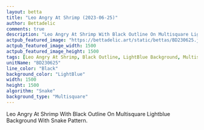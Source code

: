 ```yaml
---
layout: betta
title: "Leo Angry At Shrimp (2023-06-25)"
author: Bettadelic
comments: true
description: "Leo Angry At Shrimp With Black Outline On Multisquare Lightblue Background With Snake Pattern."
actpub_featured_image: "https://bettadelic.art/static/bettas/BD230625.jpg"
actpub_featured_image_width: 1500
actpub_featured_image_height: 1500
tags: [Leo Angry At Shrimp, Black Outline, LightBlue Background, Multisquare Background Pattern, Snake Pattern, June 2023]
unitName: "BD230625"
line_color: "Black"
background_color: "LightBlue"
width: 1500
height: 1500
algorithm: "Snake"
background_type: "Multisquare"
---
```


Leo Angry At Shrimp With Black Outline On Multisquare Lightblue Background With Snake Pattern.
